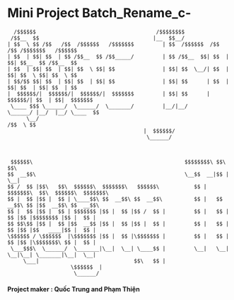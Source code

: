 # Mini Project Batch_Rename_c-


	  /$$$$$$                                      /$$$$$$$$                                     
	 /$$__  $$                                    |__  $$__/                                     
	| $$  \ $$ /$$   /$$  /$$$$$$   /$$$$$$$         | $$  /$$$$$$  /$$   /$$ /$$$$$$$   /$$$$$$ 
	| $$  | $$| $$  | $$ /$$__  $$ /$$_____/         | $$ /$$__  $$| $$  | $$| $$__  $$ /$$__  $$
	| $$  | $$| $$  | $$| $$  \ $$| $$               | $$| $$  \__/| $$  | $$| $$  \ $$| $$  \ $$
	| $$/$$ $$| $$  | $$| $$  | $$| $$               | $$| $$      | $$  | $$| $$  | $$| $$  | $$
	|  $$$$$$/|  $$$$$$/|  $$$$$$/|  $$$$$$$         | $$| $$      |  $$$$$$/| $$  | $$|  $$$$$$$
	 \____ $$$ \______/  \______/  \_______/         |__/|__/       \______/ |__/  |__/ \____  $$
	      \__/                                                                          /$$  \ $$
											   |  $$$$$$/
											    \______/ 
	
	
		  
	 $$$$$$\                                                $$$$$$$$\ $$\       $$\                     
	$$  __$$\                                               \__$$  __|$$ |      \__|                    
	$$ /  $$ |$$\   $$\  $$$$$$\  $$$$$$$\   $$$$$$\           $$ |   $$$$$$$\  $$\  $$$$$$\  $$$$$$$\  
	$$ |  $$ |$$ |  $$ | \____$$\ $$  __$$\ $$  __$$\          $$ |   $$  __$$\ $$ |$$  __$$\ $$  __$$\ 
	$$ |  $$ |$$ |  $$ | $$$$$$$ |$$ |  $$ |$$ /  $$ |         $$ |   $$ |  $$ |$$ |$$$$$$$$ |$$ |  $$ |
	$$ $$\$$ |$$ |  $$ |$$  __$$ |$$ |  $$ |$$ |  $$ |         $$ |   $$ |  $$ |$$ |$$   ____|$$ |  $$ |
	\$$$$$$ / \$$$$$$  |\$$$$$$$ |$$ |  $$ |\$$$$$$$ |         $$ |   $$ |  $$ |$$ |\$$$$$$$\ $$ |  $$ |
	 \___$$$\  \______/  \_______|\__|  \__| \____$$ |         \__|   \__|  \__|\__| \_______|\__|  \__|
	     \___|                              $$\   $$ |                                                  
						\$$$$$$  |                                                  
						 \______/                                                   


#### Project maker : Quốc Trung and Phạm Thiện
